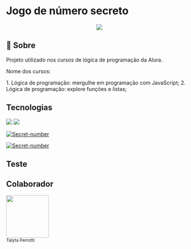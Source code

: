 <h1>Jogo de número secreto</h1>
<div align="center">

  <img src="https://img.shields.io/badge/status-desenvolvimento-green?style=for-the-badge">

</div>
<h2> 📝 Sobre</h2>
<p>Projeto utilizado nos cursos de lógica de programação da Alura.</p>
<p>Nome dos cursos: </p>
1. Lógica de programação: mergulhe em programação com JavaScript;
2. Lógica de programação: explore funções e listas; 

## Tecnologias
<div>
  <img src="https://img.shields.io/badge/HTML-violet?style=flat&logo=html5&logoColor-white">
  <img src="https://img.shields.io/badge/JavaScripst-orange?style=flat&logo=javascript&logoColor-black">
</div>

[![Secret-number](https://github-readme-stats.vercel.app/api/pin/?username=TALYTABP&repo=Secret-number)](https://github.com/TALYTABP/Secret-number)

[![Secret-number](https://github-readme-stats.vercel.app/api/pin/?username=TALYTABP&repo=Secret-number&show_icons=true&theme=radical&show_owner=true)](https://github.com/TALYTABP/Secret-number)

## Teste

## Colaborador
<img loading="lazy" src="https://github.com/user-attachments/assets/8574ae05-d0c5-402d-8c1a-bfab17bdf955" width=115><br><sub>Talyta Perrotti</sub>

